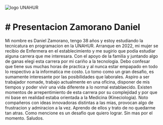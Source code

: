 ![logo UNAHUR](./assets/UNAHUR.png)

# #  Presentacion Zamorano Daniel

Mi nombre es Daniel Zamorano, tengo 38 años y estoy estudiando la tecnicatura en programacion en la UNAHUR. Arranque en 2022,
 mi mujer se recibio de Enfermera en el establecimiento y me sugirio que podia estudiar alguna carrera que me interesara.
Con el apoyo de la familia y juntando algo de ganas elegi esta carrera por mi cariño a la tecnologia. Debo confesar que tiene sus muchas horas de practica y al nunca estar empapado en todo lo respectivo a la informatica me costo.
Lo tomo como un gran desafio, es sumamente interesante por las posibilidades que laborales. Aspiro a ser trabajador nomade, trabajo actualmente en una oficina, disponer de mis tiempos y poder vivir una vida diferente a lo normal establaecido.
Existen momentos de arrepentimiento de esta carrera por su complejidad y por que mi base en realidad estaba orientada a la Medicina (Kineciologia). 
Noto compañeros con ideas innovadoras distintas a las mias, provocan algo de frustracion y admiracion a la vez. Aprendo de ellos y trato de no quedarme tan atras.
Como mencione es un desafio que quiero lograr. Sin mas por el momento. Saludos.
